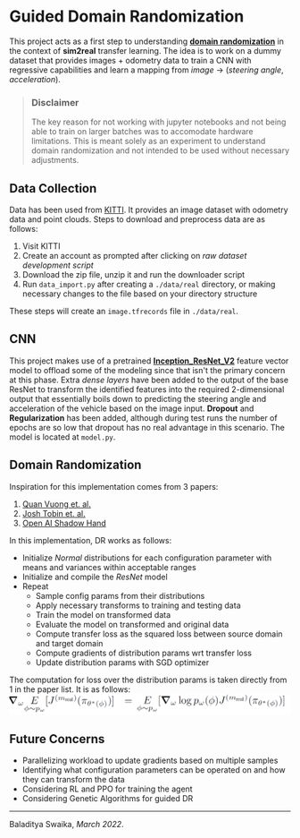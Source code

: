 # Guided Domain Randomization

This project acts as a first step to understanding **[domain randomization](https://lilianweng.github.io/posts/2019-05-05-domain-randomization/)** in the context of **sim2real** transfer learning. The idea is to work on a dummy dataset that provides images + odometry data to train a CNN with regressive capabilities and learn a mapping from *image* &#8594; (*steering angle*, *acceleration*).

> ### Disclaimer
> The key reason for not working with jupyter notebooks and not being able to train on larger batches was to accomodate hardware limitations. This is meant solely as an experiment to understand domain randomization and not intended to be used without necessary adjustments.

## Data Collection
Data has been used from [KITTI](http://www.cvlibs.net/datasets/kitti/raw_data.php). It provides an image dataset with odometry data and point clouds. 
Steps to download and preprocess data are as follows:
1. Visit KITTI
2. Create an account as prompted after clicking on *raw dataset development script*
3. Download the zip file, unzip it and run the downloader script
4. Run `data_import.py` after creating a `./data/real` directory, or making necessary changes to the file based on your directory structure

These steps will create an `image.tfrecords` file in `./data/real`.

## CNN
This project makes use of a pretrained **[Inception_ResNet_V2](https://tfhub.dev/google/imagenet/inception_resnet_v2/feature_vector/5)** feature vector model to offload some of the modeling since that isn't the primary concern at this phase. Extra *dense layers* have been added to the output of the base ResNet to transform the identified features into the required 2-dimensional output that essentially boils down to predicting the steering angle and acceleration of the vehicle based on the image input. **Dropout** and **Regularization** has been added, although during test runs the number of epochs are so low that dropout has no real advantage in this scenario.
The model is located at `model.py`.

## Domain Randomization
Inspiration for this implementation comes from 3 papers:
1. [Quan Vuong et. al.](https://arxiv.org/abs/1903.11774v1)
2. [Josh Tobin et. al.](https://arxiv.org/abs/1703.06907)
3. [Open AI Shadow Hand](https://arxiv.org/abs/1808.00177)

In this implementation, DR works as follows:
- Initialize *Normal* distributions for each configuration parameter with means and variances within acceptable ranges
- Initialize and compile the *ResNet* model
- Repeat 
  - Sample config params from their distributions
  - Apply necessary transforms to training and testing data
  - Train the model on transformed data
  - Evaluate the model on transformed and original data
  - Compute transfer loss as the squared loss between source domain and target domain
  - Compute gradients of distribution params wrt transfer loss
  - Update distribution params with SGD optimizer

The computation for loss over the distribution params is taken directly from 1 in the paper list. It is as follows:
![Equation for SGD on Distribution Params](basic_guided_dr_formula.png)

## Future Concerns
- Parallelizing workload to update gradients based on multiple samples
- Identifying what configuration parameters can be operated on and how they can transform the data
- Considering RL and PPO for training the agent
- Considering Genetic Algorithms for guided DR

---
Baladitya Swaika, *March 2022*.